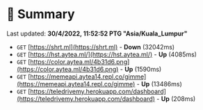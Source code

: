 # 📖 Summary
Last updated: **30/4/2022, 11:52:52 PTG "Asia/Kuala_Lumpur"**

- `GET` [https://shrt.ml](https://shrt.ml) - **Down** (32042ms)
- `GET` [https://hst.aytea.ml/](https://hst.aytea.ml/) - **Up** (4085ms)
- `GET` [https://color.aytea.ml/4b31d6.png](https://color.aytea.ml/4b31d6.png) - **Up** (1590ms)
- `GET` [https://memeapi.aytea14.repl.co/gimme](https://memeapi.aytea14.repl.co/gimme) - **Up** (13486ms)
- `GET` [https://teledrivemy.herokuapp.com/dashboard](https://teledrivemy.herokuapp.com/dashboard) - **Up** (208ms)
